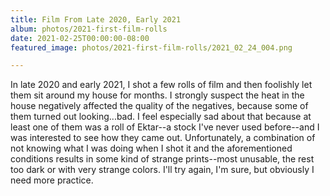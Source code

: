 ```yaml
---
title: Film From Late 2020, Early 2021
album: photos/2021-first-film-rolls
date: 2021-02-25T00:00:00-08:00
featured_image: photos/2021-first-film-rolls/2021_02_24_004.png

---
```

In late 2020 and early 2021, I shot a few rolls of film and then foolishly let them sit around my house for months. I strongly suspect the heat in the house negatively affected the quality of the negatives, because some of them turned out looking...bad. I feel especially sad about that because at least one of them was a roll of Ektar--a stock I've never used before--and I was interested to see how they came out. Unfortunately, a combination of not knowing what I was doing when I shot it and the aforementioned conditions results in some kind of strange prints--most unusable, the rest too dark or with very strange colors. I'll try again, I'm sure, but obviously I need more practice.